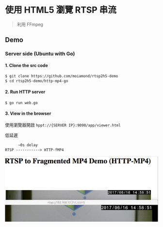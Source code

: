 # 使用 HTML5 瀏覽 RTSP 串流 
> 利用 FFmpeg

## Demo

### Server side (Ubuntu with Go)

#### 1. Clone the src code

```shell
$ git clone https://github.com/moiamond/rtsp2h5-demo
$ cd rtsp2h5-demo/http-mp4-go
```

#### 2. Run HTTP server

```shell
$ go run web.go
```

#### 3. View in the browser

使用瀏覽器開啟 `hppt://{SERVER IP}:9090/app/viewer.html`


低延遲

```
      ~0s delay
RTSP -----------> HTTP-fMP4
```

![lantency](../pics/low-latency.png)
